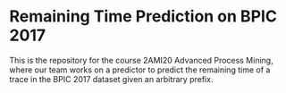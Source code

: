 # Remaining Time Prediction on BPIC 2017
This is the repository for the course 2AMI20 Advanced Process Mining, where our team works on a predictor to predict the remaining time of a trace in the BPIC 2017 dataset given an arbitrary prefix.
